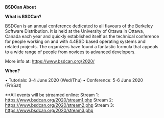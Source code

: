 **BSDCan About**

**What is BSDCan?**

BSDCan is an annual conference dedicated to all flavours of the Berkeley Software Distribution. 
It is held at the University of Ottawa in Ottawa, Canada each year and quickly established itself as the technical conference 
for people working on and with 4.4BSD based operating systems and related projects. The organizers have found a fantastic formula 
that appeals to a wide range of people from novices to advanced developers. 

More info at: https://www.bsdcan.org/2020/ 


**When?**

•	Tutorials: 3-4 June 2020 (Wed/Thu)
•	Conference: 5-6 June 2020 (Fri/Sat)

**All events will be streamed online: 
Stream 1:  https://www.bsdcan.org/2020/stream1.php
Stream 2:  https://www.bsdcan.org/2020/stream2.php
Stream 3:  https://www.bsdcan.org/2020/stream3.php

